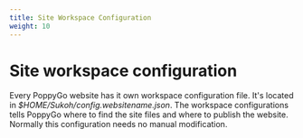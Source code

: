 ```yaml
---
title: Site Workspace Configuration
weight: 10
---
```


# Site workspace configuration

Every PoppyGo website has it own workspace configuration file. It's located in
_$HOME/Sukoh/config.websitename.json_. The workspace configurations tells
PoppyGo where to find the site files and where to publish the website. Normally
this configuration needs no manual modification.



